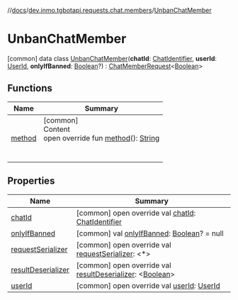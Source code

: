 //[docs](../../../index.md)/[dev.inmo.tgbotapi.requests.chat.members](../index.md)/[UnbanChatMember](index.md)



# UnbanChatMember  
 [common] data class [UnbanChatMember](index.md)(**chatId**: [ChatIdentifier](../../dev.inmo.tgbotapi.types/-chat-identifier/index.md), **userId**: [UserId](../../dev.inmo.tgbotapi.types/index.md#%5Bdev.inmo.tgbotapi.types%2FUserId%2F%2F%2FPointingToDeclaration%2F%5D%2FClasslikes%2F625018081), **onlyIfBanned**: [Boolean](https://kotlinlang.org/api/latest/jvm/stdlib/kotlin/-boolean/index.html)?) : [ChatMemberRequest](../../dev.inmo.tgbotapi.requests.chat.abstracts/-chat-member-request/index.md)<[Boolean](https://kotlinlang.org/api/latest/jvm/stdlib/kotlin/-boolean/index.html)>    


## Functions  
  
|  Name |  Summary | 
|---|---|
| <a name="dev.inmo.tgbotapi.requests.chat.members/UnbanChatMember/method/#/PointingToDeclaration/"></a>[method](method.md)| <a name="dev.inmo.tgbotapi.requests.chat.members/UnbanChatMember/method/#/PointingToDeclaration/"></a>[common]  <br>Content  <br>open override fun [method](method.md)(): [String](https://kotlinlang.org/api/latest/jvm/stdlib/kotlin/-string/index.html)  <br><br><br>|


## Properties  
  
|  Name |  Summary | 
|---|---|
| <a name="dev.inmo.tgbotapi.requests.chat.members/UnbanChatMember/chatId/#/PointingToDeclaration/"></a>[chatId](chat-id.md)| <a name="dev.inmo.tgbotapi.requests.chat.members/UnbanChatMember/chatId/#/PointingToDeclaration/"></a> [common] open override val [chatId](chat-id.md): [ChatIdentifier](../../dev.inmo.tgbotapi.types/-chat-identifier/index.md)   <br>|
| <a name="dev.inmo.tgbotapi.requests.chat.members/UnbanChatMember/onlyIfBanned/#/PointingToDeclaration/"></a>[onlyIfBanned](only-if-banned.md)| <a name="dev.inmo.tgbotapi.requests.chat.members/UnbanChatMember/onlyIfBanned/#/PointingToDeclaration/"></a> [common] val [onlyIfBanned](only-if-banned.md): [Boolean](https://kotlinlang.org/api/latest/jvm/stdlib/kotlin/-boolean/index.html)? = null   <br>|
| <a name="dev.inmo.tgbotapi.requests.chat.members/UnbanChatMember/requestSerializer/#/PointingToDeclaration/"></a>[requestSerializer](request-serializer.md)| <a name="dev.inmo.tgbotapi.requests.chat.members/UnbanChatMember/requestSerializer/#/PointingToDeclaration/"></a> [common] open override val [requestSerializer](request-serializer.md): <*>   <br>|
| <a name="dev.inmo.tgbotapi.requests.chat.members/UnbanChatMember/resultDeserializer/#/PointingToDeclaration/"></a>[resultDeserializer](result-deserializer.md)| <a name="dev.inmo.tgbotapi.requests.chat.members/UnbanChatMember/resultDeserializer/#/PointingToDeclaration/"></a> [common] open override val [resultDeserializer](result-deserializer.md): <[Boolean](https://kotlinlang.org/api/latest/jvm/stdlib/kotlin/-boolean/index.html)>   <br>|
| <a name="dev.inmo.tgbotapi.requests.chat.members/UnbanChatMember/userId/#/PointingToDeclaration/"></a>[userId](user-id.md)| <a name="dev.inmo.tgbotapi.requests.chat.members/UnbanChatMember/userId/#/PointingToDeclaration/"></a> [common] open override val [userId](user-id.md): [UserId](../../dev.inmo.tgbotapi.types/index.md#%5Bdev.inmo.tgbotapi.types%2FUserId%2F%2F%2FPointingToDeclaration%2F%5D%2FClasslikes%2F625018081)   <br>|

